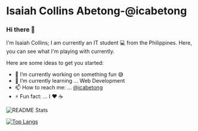 # Isaiah Collins Abetong-@icabetong

### Hi there 👋 
I'm Isaiah Collins; I am currently an IT student 💻 from the Philippines. Here, you can see what I'm  playing with currently.  


Here are some ideas to get you started:

- 🔭 I’m currently working on something fun 😅
- 🌱 I’m currently learning ... Web Development
- 📫 How to reach me: ... [@icabetong](https://twitter.com/icabetong)
- ⚡ Fun fact: ... I ♥ ☕

![README Stats](https://github-readme-stats.vercel.app/api?username=icabetong)

[![Top Langs](https://github-readme-stats.vercel.app/api/top-langs/?username=icabetong)](https://github.com/anuraghazra/github-readme-stats)
